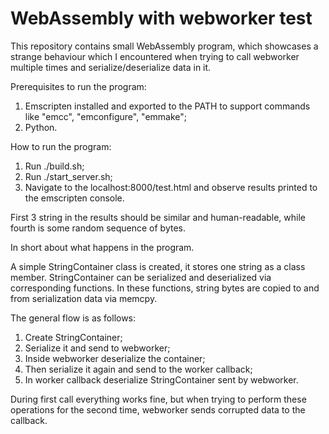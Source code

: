 # WebAssembly with webworker test

This repository contains small WebAssembly program, which showcases a strange behaviour which I encountered when trying to call webworker multiple times and serialize/deserialize data in it.

Prerequisites to run the program:

1. Emscripten installed and exported to the PATH to support commands like "emcc", "emconfigure", "emmake";
2. Python.

How to run the program:

1. Run ./build.sh;
2. Run ./start_server.sh;
3. Navigate to the localhost:8000/test.html and observe results printed to the emscripten console.

First 3 string in the results should be similar and human-readable, while fourth is some random sequence of bytes.

In short about what happens in the program.

A simple StringContainer class is created, it stores one string as a class member. StringContainer can be serialized and deserialized via corresponding functions. In these functions, string bytes are copied to and from serialization data via memcpy.

The general flow is as follows:

1. Create StringContainer;
2. Serialize it and send to webworker;
3. Inside webworker deserialize the container;
4. Then serialize it again and send to the worker callback;
5. In worker callback deserialize StringContainer sent by webworker.

During first call everything works fine, but when trying to perform these operations for the second time, webworker sends corrupted data to the callback.
